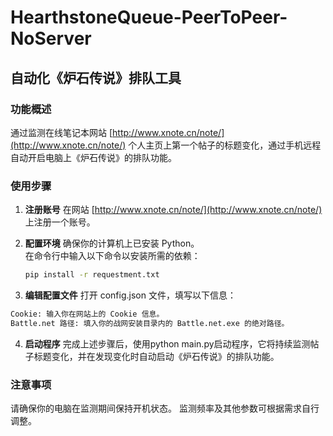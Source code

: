 # HearthstoneQueue-PeerToPeer-NoServer

## 自动化《炉石传说》排队工具

### 功能概述
通过监测在线笔记本网站 [http://www.xnote.cn/note/](http://www.xnote.cn/note/) 个人主页上第一个帖子的标题变化，通过手机远程自动开启电脑上《炉石传说》的排队功能。

### 使用步骤

1. **注册账号**
   在网站 [http://www.xnote.cn/note/](http://www.xnote.cn/note/) 上注册一个账号。

2. **配置环境**
   确保你的计算机上已安装 Python。  
   在命令行中输入以下命令以安装所需的依赖：
   ```bash
   pip install -r requestment.txt

3.  **编辑配置文件**
   打开 config.json 文件，填写以下信息：

   ```bash
   Cookie: 输入你在网站上的 Cookie 信息。
   Battle.net 路径: 填入你的战网安装目录内的 Battle.net.exe 的绝对路径。
   ```
4.  **启动程序**
   完成上述步骤后，使用python main.py启动程序，它将持续监测帖子标题变化，并在发现变化时自动启动《炉石传说》的排队功能。

### 注意事项
请确保你的电脑在监测期间保持开机状态。
监测频率及其他参数可根据需求自行调整。
